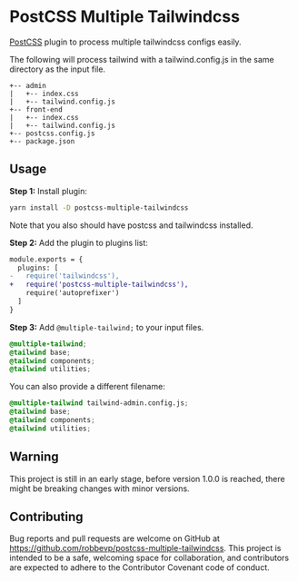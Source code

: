 # PostCSS Multiple Tailwindcss

[PostCSS](https://github.com/postcss/postcss) plugin to process multiple tailwindcss configs easily.


The following will process tailwind with a tailwind.config.js in the same directory as the input file.

```
+-- admin
|   +-- index.css
|   +-- tailwind.config.js
+-- front-end
|   +-- index.css
|   +-- tailwind.config.js
+-- postcss.config.js
+-- package.json
```
## Usage

**Step 1:** Install plugin:

```sh
yarn install -D postcss-multiple-tailwindcss
```
Note that you also should have postcss and tailwindcss installed.


**Step 2:** Add the plugin to plugins list:

```diff
module.exports = {
  plugins: [
-   require('tailwindcss'),
+   require('postcss-multiple-tailwindcss'),
    require('autoprefixer')
  ]
}
```

**Step 3:** Add `@multiple-tailwind;` to your input files.

```css
@multiple-tailwind;
@tailwind base;
@tailwind components;
@tailwind utilities;
```

You can also provide a different filename:

```css
@multiple-tailwind tailwind-admin.config.js;
@tailwind base;
@tailwind components;
@tailwind utilities;
```

## Warning

This project is still in an early stage, before version 1.0.0 is reached, there might be breaking changes with minor versions.  

## Contributing

Bug reports and pull requests are welcome on GitHub at https://github.com/robbevp/postcss-multiple-tailwindcss. This project is intended to be a safe, welcoming space for collaboration, and contributors are expected to adhere to the Contributor Covenant code of conduct.


